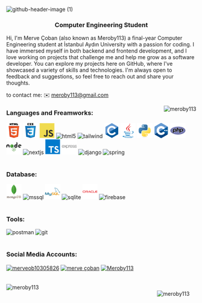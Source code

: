 ![github-header-image (1)](https://github.com/Meroby113/Meroby113/assets/91911696/e8516577-0bf0-4140-bdd4-5e0165416927)

<h3 align="center">Computer Engineering Student</h3>
<p> Hi, I'm Merve Çoban (also known as Meroby113) a final-year Computer Engineering student at İstanbul Aydın University with a passion for coding. I have immersed myself in both backend and frontend development, and I love working on projects that challenge me and help me grow as a software developer. You can explore my projects here on GitHub, where I've showcased a variety of skills and technologies. I'm always open to feedback and suggestions, so feel free to reach out and share your thoughts. </p>

to contact me: <g-emoji class="g-emoji" alias="envelope" fallback-src="https://github.githubassets.com/images/icons/emoji/unicode/2709.png">✉️</g-emoji>
<a href="mailto:meroby113@gmail.com">meroby113@gmail.com</a>

<p><img align="right" src="https://github-readme-stats.vercel.app/api/top-langs?username=meroby113&show_icons=true&locale=en&layout=compact" alt="meroby113" /></p>

<div>
 <h3 align="left">Languages and Freamworks:</h3>
 <img src="https://raw.githubusercontent.com/devicons/devicon/master/icons/html5/html5-original-wordmark.svg" alt="html5" width="40" height="40"/>
 <img src="https://raw.githubusercontent.com/devicons/devicon/master/icons/css3/css3-original-wordmark.svg" alt="css3" width="40" height="40"/>
 <img src="https://raw.githubusercontent.com/devicons/devicon/master/icons/javascript/javascript-original.svg" alt="javascript" width="40" height="40"/> 
 <img src="https://cdn4.iconfinder.com/data/icons/logos-3/600/React.js_logo-512.png" alt="html5" width="40" height="40"/> 
 <img src="https://www.vectorlogo.zone/logos/tailwindcss/tailwindcss-icon.svg" alt="tailwind" width="40" height="40"/>
 <img src="https://raw.githubusercontent.com/devicons/devicon/master/icons/c/c-original.svg" alt="c" width="40" height="40"/>
 <img src="https://raw.githubusercontent.com/devicons/devicon/master/icons/java/java-original.svg" alt="java" width="40" height="40"/>
 <img src="https://raw.githubusercontent.com/devicons/devicon/master/icons/python/python-original.svg" alt="python" width="40" height="40"/>
 <img src="https://raw.githubusercontent.com/devicons/devicon/master/icons/cplusplus/cplusplus-original.svg" alt="cplusplus" width="40" height="40"/>
 <img src="https://raw.githubusercontent.com/devicons/devicon/master/icons/php/php-original.svg" alt="php" width="40" height="40"/>
 <img src="https://raw.githubusercontent.com/devicons/devicon/master/icons/nodejs/nodejs-original-wordmark.svg" alt="nodejs" width="40" height="40"/>
 <img src="https://cdn.worldvectorlogo.com/logos/nextjs-2.svg" alt="nextjs" width="40" height="40"/>
 <img src="https://raw.githubusercontent.com/devicons/devicon/master/icons/typescript/typescript-original.svg" alt="typescript" width="40" height="40"/>
 <img src="https://raw.githubusercontent.com/devicons/devicon/master/icons/express/express-original-wordmark.svg" alt="express" width="40" height="40"/>
 <img src="https://cdn.worldvectorlogo.com/logos/django.svg" alt="django" width="40" height="40"/>
 <img src="https://www.vectorlogo.zone/logos/springio/springio-icon.svg" alt="spring" width="40" height="40"/>
</div><br>
 
 <div>
  <h3 align="left">Database:</h3>
  <img src="https://raw.githubusercontent.com/devicons/devicon/master/icons/mongodb/mongodb-original-wordmark.svg" alt="mongodb" width="40" height="40"/>
  <img src="https://www.svgrepo.com/show/303229/microsoft-sql-server-logo.svg" alt="mssql" width="40" height="40"/> 
  <img src="https://raw.githubusercontent.com/devicons/devicon/master/icons/mysql/mysql-original-wordmark.svg" alt="mysql" width="40" height="40"/>  
  <img src="https://www.vectorlogo.zone/logos/sqlite/sqlite-icon.svg" alt="sqlite" width="40" height="40"/> 
  <img src="https://raw.githubusercontent.com/devicons/devicon/master/icons/oracle/oracle-original.svg" alt="oracle" width="40" height="40"/>
  <img src="https://www.vectorlogo.zone/logos/firebase/firebase-icon.svg" alt="firebase" width="40" height="40"/>
 </div><br>

<div>
  <h3 align="left">Tools:</h3>
  <img src="https://www.vectorlogo.zone/logos/getpostman/getpostman-icon.svg" alt="postman" width="40" height="40"/>
  <img src="https://www.vectorlogo.zone/logos/git-scm/git-scm-icon.svg" alt="git" width="40" height="40"/>
</div><br>

 <div>
 <h3>Social Media Accounts:</h3>
 <a href="https://twitter.com/merveob10305826" target="blank"><img align="center" src="https://raw.githubusercontent.com/rahuldkjain/github-profile-readme-generator/master/src/images/icons/Social/twitter.svg" alt="merveob10305826" height="30" width="40" /></a>
 <a href="https://www.linkedin.com/in/merve-%C3%A7oban-3b0561228/" target="blank"><img align="center" src="https://raw.githubusercontent.com/rahuldkjain/github-profile-readme-generator/master/src/images/icons/Social/linked-in-alt.svg" alt="merve çoban" height="30" width="40" /></a>
 <a href="https://discord.gg/Meroby113#4928" target="Meroby113#4928"><img align="center" src="https://raw.githubusercontent.com/rahuldkjain/github-profile-readme-generator/master/src/images/icons/Social/discord.svg" alt="Meroby113" height="30" width="40" /></a>
</div><br><br/>

<div style="display: flex; justify-content: space-between;">
 <p style="flex: 1; margin: 0;"><img align="left" width="400" src="https://github-readme-streak-stats.herokuapp.com/?user=meroby113&" alt="meroby113" /></p>
 <p style="flex: 1; margin: 0;">&nbsp;<img align="right" width="400" src="https://github-readme-stats.vercel.app/api?username=meroby113&show_icons=true&locale=en" alt="meroby113" /></p>
</div>




